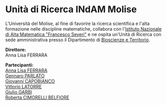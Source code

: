 # Unità di Ricerca INdAM Molise

L'Università del Molise, al fine di favorire la ricerca scientifica e l'alta formazione nelle discipline matematiche, collabora con l'[Istituto Nazionale di Alta Matematica "Francesco Severi"](https://www.altamatematica.it) e ne ospita un'Unità di Ricerca con sede amministrativa presso il Dipartimento di [Bioscienze e Territorio](https://www2.dipbioter.unimol.it).


**Direttore:**\
Anna Lisa FERRARA

**Partecipanti:**\
[Anna Lisa FERRARA](http://docenti.unimol.it/index.php?u=a.ferrara8) \
[Gennaro PARLATO](http://docenti.unimol.it/index.php?u=g.parlato)\
[Giovanni CAPOBIANCO](http://docenti.unimol.it/index.php?u=giovanni.capobianco)\
[Vittorio LATORRE](http://docenti.unimol.it/index.php?u=v.latorre1)\
[Giulio GARBI](https://giulio-garbi.github.io)\
[Roberta CIMORELLI BELFIORE](https://robertacimorelli.github.io/homepage/)


